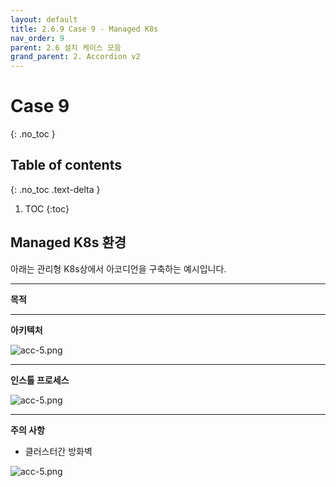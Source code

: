 ```yaml
---
layout: default
title: 2.6.9 Case 9 - Managed K8s
nav_order: 9
parent: 2.6 설치 케이스 모음
grand_parent: 2. Accordion v2
---
```


# Case 9
{: .no_toc }

## Table of contents
{: .no_toc .text-delta }

1. TOC
{:toc}


## Managed K8s 환경

아래는 관리형 K8s상에서 아코디언을 구축하는 예시입니다.

---
**목적**


---
**아키텍처**

![acc-5.png](/assets/images/accordion/acc-5.png)


---
**인스톨 프로세스**

![acc-5.png](/assets/images/accordion/acc-5.png)


---
**주의 사항**

- 클러스터간 방화벽

![acc-5.png](/assets/images/accordion/acc-5.png)
